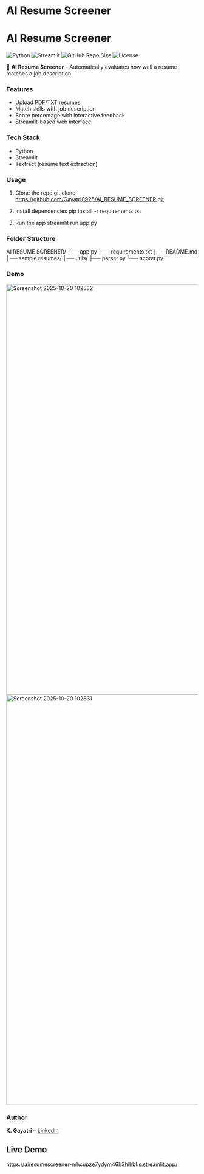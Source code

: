 # AI Resume Screener

# AI Resume Screener

![Python](https://img.shields.io/badge/Python-3.13-blue)
![Streamlit](https://img.shields.io/badge/Streamlit-1.50-orange)
![GitHub Repo Size](https://img.shields.io/github/repo-size/Gayatri0925/AI_Resume_Screener)
![License](https://img.shields.io/badge/License-MIT-green)


🚀 **AI Resume Screener** – Automatically evaluates how well a resume matches a job description.

### Features
- Upload PDF/TXT resumes
- Match skills with job description
- Score percentage with interactive feedback
- Streamlit-based web interface

### Tech Stack
- Python
- Streamlit
- Textract (resume text extraction)

### Usage
1. Clone the repo
git clone https://github.com/Gayatri0925/AI_RESUME_SCREENER.git
2. Install dependencies
pip install -r requirements.txt

3. Run the app
streamlit run app.py


### Folder Structure
AI RESUME SCREENER/
│── app.py
│── requirements.txt
│── README.md
│── sample resumes/
│── utils/
├── parser.py
└── scorer.py


### Demo
<img width="1920" height="1080" alt="Screenshot 2025-10-20 102532" src="https://github.com/user-attachments/assets/95748d6b-fcff-43ea-89e5-5aa7812e77e9" />
<img width="1920" height="1080" alt="Screenshot 2025-10-20 102831" src="https://github.com/user-attachments/assets/428e59e9-c264-4bec-a63a-bfbe34e1741b" />



### Author
**K. Gayatri** – [LinkedIn](https://www.linkedin.com/in/gayatrikaranam/)

## Live Demo
https://airesumescreener-mhcupze7ydym46h3hihbks.streamlit.app/
